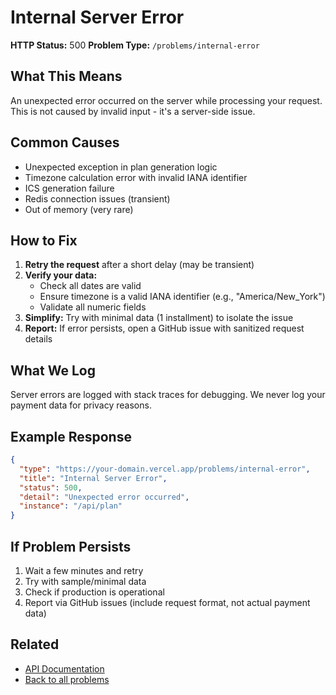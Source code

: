 # Internal Server Error

**HTTP Status:** 500
**Problem Type:** `/problems/internal-error`

## What This Means

An unexpected error occurred on the server while processing your request. This is not caused by invalid input - it's a server-side issue.

## Common Causes

- Unexpected exception in plan generation logic
- Timezone calculation error with invalid IANA identifier
- ICS generation failure
- Redis connection issues (transient)
- Out of memory (very rare)

## How to Fix

1. **Retry the request** after a short delay (may be transient)
2. **Verify your data:**
   - Check all dates are valid
   - Ensure timezone is a valid IANA identifier (e.g., "America/New_York")
   - Validate all numeric fields
3. **Simplify:** Try with minimal data (1 installment) to isolate the issue
4. **Report:** If error persists, open a GitHub issue with sanitized request details

## What We Log

Server errors are logged with stack traces for debugging. We never log your payment data for privacy reasons.

## Example Response

```json
{
  "type": "https://your-domain.vercel.app/problems/internal-error",
  "title": "Internal Server Error",
  "status": 500,
  "detail": "Unexpected error occurred",
  "instance": "/api/plan"
}
```

## If Problem Persists

1. Wait a few minutes and retry
2. Try with sample/minimal data
3. Check if production is operational
4. Report via GitHub issues (include request format, not actual payment data)

## Related

- [API Documentation](/docs)
- [Back to all problems](/problems)